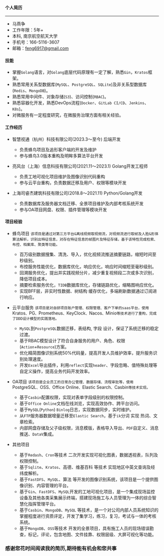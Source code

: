 #### 个人简历

---

- 马燕争
- 工作年限：5年+
- 本科, 南京航空航天大学
- 手机号：166-5116-3607
- 邮箱：<feng6917@gmail.com>

#### 技能

- 掌握`Golang`语言，对`Golang`底层代码原理有一定了解，熟悉`Gin`，`Kratos`框架。
- 熟悉常用关系型数据库(`MySQL`、`PostgreSQL`、`SQLite`)及非关系型数据库(`Redis`、`MongoDB`)。
- 熟悉常用中间件、对象存储(`S3`)、访问控制(`RBAC`)。
- 熟悉容器化开发，熟悉DevOps流程(`Docker`、`GitLab CI/CD`、`Jenkins`、`K8s`)。
- 对微服务有一定程度研究，在微服务治理方面有相关经验。

#### 工作经历

- 智慧视通（杭州）科技有限公司(2023.3～至今) 后端开发
  - 负责蜂鸟项目及追形客户端的开发及维护
  - 参与蜂鸟3.0版本重构及明眸多算法平台开发

- 亮风台（上海）信息科技有限公司(2021.11～2023.1) Golang开发工程师
  - 负责工地可视化项目维护及图像识别代码重构
  - 参与云平台重构，负责数据迁移及用户、权限等模块开发  
  
- 上海司睿杰建筑科技有限公司(2018.8～2021.11) Python/Golang开发
  - 负责数据库及服务器文档迁移、全景项目维护及内部考核系统开发
  - 参与OA项目网盘、权限、插件管理等模块开发

#### 项目经验

- 蜂鸟项目
    `该项目是通过对第三方平台&离线视频取视频流，对视频流进行取帧及人脸&形体算法解析，识别出特征信息，对存在特征信息的帧图片及特征存储，基于该特性完成检索、布控、档案库、聚类等功能。`

  - 百万级别数据搜集、清洗、导入，优化视频流推送摘要链路，缩短时间至秒级别。
  - 布控服务性能优化，数据库优化，响应优化，响应时间缩短至毫秒级别。
  - 回溯服务优化，提出并实践视频分片，减少重复视频段二次或多次识别，降低项目成本。
  - 摘要检索服务优化，`TIDB`数据库优化，存储链路优化，缩略图响应优化。
  - 实现BFF层，非实时性数据、树结构 缓存优化，多端刷新数据通过订阅进行响应。

- 云平台服务
    `该项目是对自研项目账户管理、权限管理、客户下单的saas平台，使用`Kratos`、`PG`、`Prometheus`、`KeyClock`、`Nacos`、`Minio`等技术进行了重构，完成了DDD设计模型的实践落地。`

  - `MySQL`到`PostgreSQL`数据迁移，表结构, 字段 设计，保证了系统迁移的稳定过渡。
  - 基于RBAC模型设计了符合自身服务的用户、角色、权限(`Action`+`Resource`)方案。
  - 优化精简图像识别系统50%代码量，提高开发人员维护效率，提升服务识别处理速度。
  - 开发`Excel`导出插件，利用`reflect`实现`header`、字段忽略、值特殊处理等自定义操作，提高业务代码开发效率。

- OA项目
    `该项目是企业员工的日常办公管理、数据存储、流程审批等，使用`PostgreSQL`、`OSS`、`Office Online`、`Elastic Search`、`Casbin`等技术实现。`

  - 基于`Casbin`配置权限，实现对表单字段级别的权限控制。
  - 基于`Office Online`文档在线浏览，实现高效协作、跨平台访问。
  - 基于`MySQL`(`Python`) `Binlog`日志，实现数据同步，实时维护。
  - 从`FTP`服务器数据增量迁移至`Elastic Search`，基于`ik`分词 实现 热词、文章检索。
  - 内部网盘存储及父子级权限，消息模版，表格导入导出、`PDF`自定义、消息推送、`DataV`集成。

- 其他项目
  
  - 基于`Redash`、`Cron`等技术 二次开发实现可视化图表，数据透视表，队列及权限控制。
  - 基于`Sqlite`、`Kratos`、高德、维基百科 等技术 实现地区中英文查询及经纬度解析。
  - 基于`FastDFS`、`MySQL`、算法 等开发的图像识别系统，该项目是一个提供图像识别、内容管理的平台。
  - 基于`Gin`、`FastDFS`、`MySQL`开发的工地可视化项目，是一个集成现场监控设备及其他各类采集展示终端，搭建现场施工与人员管理为一体的综合智慧化指挥管理平台。
  - 基于`Casbin`、`MongoDB`、`MySQL` 等技术，是一个对公司内部人员系统知识的掌握程度进行资质评定，开发了集学习，练习，复习，考试与一体的考核系统。
  - 基于`MongoDB`、`OSS`等技术 开发的全景项目，具有施工人员的现场错误勘查，标记，评论，包含地图、文件挂靠、权限层级、大屏可视化等功能。
  
### 感谢您花时间阅读我的简历,期待能有机会和您共事
